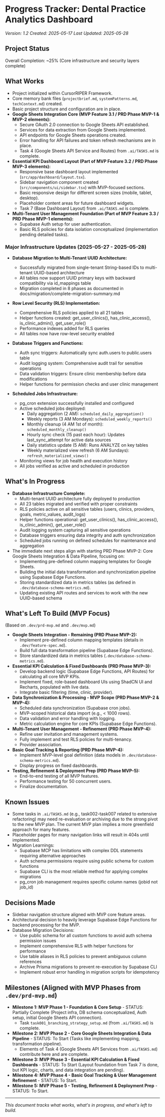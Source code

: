 # Progress Tracker: Dental Practice Analytics Dashboard
*Version: 1.2*
*Created: 2025-05-17*
*Last Updated: 2025-05-28*

## Project Status
Overall Completion: ~25% (Core infrastructure and security layers complete)

## What Works
- Project initialized within CursorRIPER Framework.
- Core memory bank files (`projectbrief.md`, `systemPatterns.md`, `techContext.md`) created.
- Basic project structure and configuration are in place.
- **Google Sheets Integration Core (MVP Feature 3.1 / PRD Phase MVP-1 & MVP-2 elements):**
    - Secure OAuth 2.0 connection to Google Sheets API established.
    - Services for data extraction from Google Sheets implemented.
    - API endpoints for Google Sheets operations created.
    - Error handling for API failures and token refresh mechanisms are in place.
    - Task 4 (Google Sheets API Service and Routes) from `.ai/TASKS.md` is complete.
- **Essential KPI Dashboard Layout (Part of MVP Feature 3.2 / PRD Phase MVP-3 elements):**
    - Responsive base dashboard layout implemented (`src/app/dashboard/layout.tsx`).
    - Sidebar navigation component created (`src/components/ui/sidebar.tsx`) with MVP-focused sections.
    - Basic responsive design for different screen sizes (mobile, tablet, desktop).
    - Placeholder content areas for future dashboard widgets.
    - Task 7 (Base Dashboard Layout) from `.ai/TASKS.md` is complete.
- **Multi-Tenant User Management Foundation (Part of MVP Feature 3.3 / PRD Phase MVP-1 elements):**
    - Supabase Auth setup for user authentication.
    - Basic RLS policies for data isolation conceptualized (implementation pending detailed tasks).

### Major Infrastructure Updates (2025-05-27 - 2025-05-28)
- **Database Migration to Multi-Tenant UUID Architecture:**
    - Successfully migrated from single-tenant String-based IDs to multi-tenant UUID-based architecture
    - All tables now support UUID primary keys with backward compatibility via id_mappings table
    - Migration completed in 8 phases as documented in docs/migration/complete-migration-summary.md
    
- **Row Level Security (RLS) Implementation:**
    - Comprehensive RLS policies applied to all 21 tables
    - Helper functions created: get_user_clinics(), has_clinic_access(), is_clinic_admin(), get_user_role()
    - Performance indexes added for RLS queries
    - All tables now have row-level security enabled
    
- **Database Triggers and Functions:**
    - Auth sync triggers: Automatically sync auth.users to public.users table
    - Audit logging system: Comprehensive audit trail for sensitive operations
    - Data validation triggers: Ensure clinic membership before data modifications
    - Helper functions for permission checks and user clinic management
    
- **Scheduled Jobs Infrastructure:**
    - pg_cron extension successfully installed and configured
    - Active scheduled jobs deployed:
        - Daily aggregation (2 AM): `scheduled_daily_aggregation()`
        - Weekly reports (3 AM Mondays): `scheduled_weekly_reports()`
        - Monthly cleanup (4 AM 1st of month): `scheduled_monthly_cleanup()`
        - Hourly sync check (15 past each hour): Updates last_sync_attempt for active data sources
        - Daily statistics update (5 AM): Runs ANALYZE on key tables
        - Weekly materialized view refresh (6 AM Sundays): `refresh_materialized_views()`
    - Monitoring views for job health and execution history
    - All jobs verified as active and scheduled in production

## What's In Progress
- **Database Infrastructure Complete:**
    - Multi-tenant UUID architecture fully deployed to production
    - All 23 tables migrated and verified with proper constraints
    - RLS policies active on all sensitive tables (users, clinics, providers, goals, metric_values, audit_logs)
    - Helper functions operational: get_user_clinics(), has_clinic_access(), is_clinic_admin(), get_user_role()
    - Audit logging system capturing all sensitive operations
    - Database triggers ensuring data integrity and auth synchronization
    - Scheduled jobs running on defined schedules for maintenance and aggregation
- The immediate next steps align with starting PRD Phase MVP-2: Core Google Sheets Integration & Data Pipeline, focusing on: 
    - Implementing pre-defined column mapping templates for Google Sheets.
    - Building the initial data transformation and synchronization pipeline using Supabase Edge Functions.
    - Storing standardized data in metrics tables (as defined in `.dev/database-schema-metrics.md`).
    - Updating existing API routes and services to work with the new UUID-based schema

## What's Left To Build (MVP Focus)
(Based on `.dev/prd-mvp.md` and `.dev/mvp.md`)

- **Google Sheets Integration - Remaining (PRD Phase MVP-2):**
    - Implement pre-defined column mapping templates (details in `.dev/feature-spec.md`).
    - Build full data transformation pipeline (Supabase Edge Functions).
    - Store standardized data in metrics tables (`.dev/database-schema-metrics.md`).
- **Essential KPI Calculation & Fixed Dashboards (PRD Phase MVP-3):**
    - Develop backend logic (Supabase Edge Functions, API Routes) for calculating all core MVP KPIs.
    - Implement fixed, role-based dashboard UIs using ShadCN UI and Recharts, populated with live data.
    - Integrate basic filtering (time, clinic, provider).
- **Data Synchronization & Processing - MVP Scope (PRD Phase MVP-2 & MVP-4):**
    - Scheduled data synchronization (Supabase cron jobs).
    - MVP-scoped historical data import (e.g., < 1000 rows).
    - Data validation and error handling with logging.
    - Metric calculation engine for core KPIs (Supabase Edge Functions).
- **Multi-Tenant User Management - Refinement (PRD Phase MVP-4):**
    - Refine user invitation and management systems.
    - Fully implement and test RLS policies for multi-tenancy.
    - Provider association.
- **Basic Goal Tracking & Reporting (PRD Phase MVP-4):**
    - Implement MVP-level goal definition (data models in `.dev/database-schema-metrics.md`).
    - Display progress on fixed dashboards.
- **Testing, Refinement & Deployment Prep (PRD Phase MVP-5):**
    - End-to-end testing of all MVP features.
    - Performance testing for 50 concurrent users.
    - Finalize documentation.

## Known Issues
- Some tasks in `.ai/TASKS.md` (e.g., task002-task007 related to extensive refactoring) may need re-evaluation or archiving due to the strong pivot to the new MVP plan. The current MVP plan implies a more greenfield approach for many features.
- Placeholder pages for many navigation links will result in 404s until implemented.
- Migration Learnings:
    - Supabase MCP has limitations with complex DDL statements requiring alternative approaches
    - Auth schema permissions require using public schema for custom functions
    - Supabase CLI is the most reliable method for applying complex migrations
    - pg_cron job management requires specific column names (jobid not job_id)

## Decisions Made
- Sidebar navigation structure aligned with MVP core feature areas.
- Architectural decision to heavily leverage Supabase Edge Functions for backend processing for the MVP.
- Database Migration Decisions:
    - Use public schema for all custom functions to avoid auth schema permission issues
    - Implement comprehensive RLS with helper functions for performance
    - Use table aliases in RLS policies to prevent ambiguous column references
    - Archive Prisma migrations to prevent re-execution by Supabase CLI
    - Implement robust error handling in migration scripts for idempotency

## Milestones (Aligned with MVP Phases from `.dev/prd-mvp.md`)
- **Milestone 1: MVP Phase 1 - Foundation & Core Setup** - STATUS: Partially Complete (Project infra, DB schema conceptualized, Auth setup, initial Google Sheets API connection).
    - Task `task001_branching_strategy_setup.md` (from `.ai/TASKS.md`) is complete.
- **Milestone 2: MVP Phase 2 - Core Google Sheets Integration & Data Pipeline** - STATUS: To Start (Tasks like implementing mapping, transformation pipeline).
    - Elements of Task 4 (Google Sheets API Services from `.ai/TASKS.md`) contribute here and are complete.
- **Milestone 3: MVP Phase 3 - Essential KPI Calculation & Fixed Dashboards** - STATUS: To Start (Layout foundation from Task 7 is done, but KPI logic, charts, and data integration are pending).
- **Milestone 4: MVP Phase 4 - Basic Goal Tracking & User Management Refinement** - STATUS: To Start.
- **Milestone 5: MVP Phase 5 - Testing, Refinement & Deployment Prep** - STATUS: To Start.

---

*This document tracks what works, what's in progress, and what's left to build.* 
